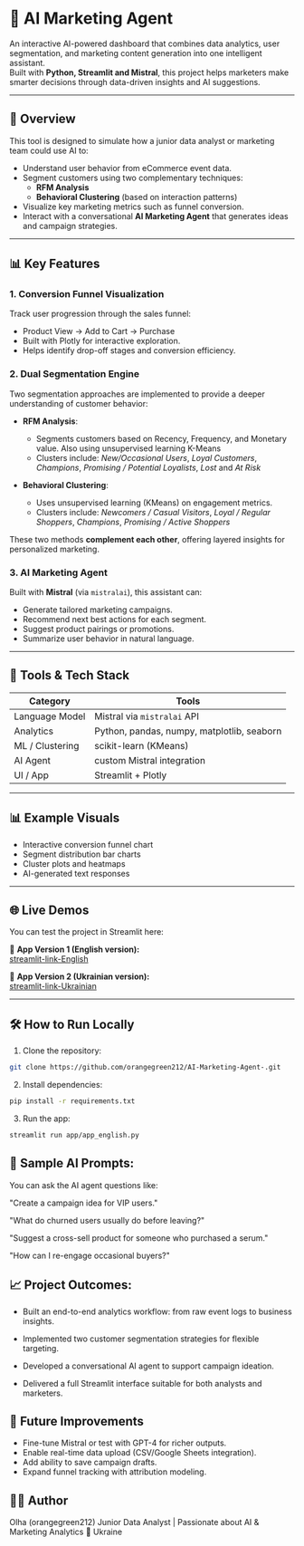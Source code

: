 # 🤖 AI Marketing Agent

An interactive AI-powered dashboard that combines data analytics, user segmentation, and marketing content generation into one intelligent assistant.  
Built with **Python, Streamlit and Mistral**, this project helps marketers make smarter decisions through data-driven insights and AI suggestions.

---

## 🚀 Overview

This tool is designed to simulate how a junior data analyst or marketing team could use AI to:

- Understand user behavior from eCommerce event data.
- Segment customers using two complementary techniques:
  - **RFM Analysis**
  - **Behavioral Clustering** (based on interaction patterns)
- Visualize key marketing metrics such as funnel conversion.
- Interact with a conversational **AI Marketing Agent** that generates ideas and campaign strategies.

---

## 📊 Key Features

### 1. Conversion Funnel Visualization
Track user progression through the sales funnel:
- Product View → Add to Cart → Purchase
- Built with Plotly for interactive exploration.
- Helps identify drop-off stages and conversion efficiency.

### 2. Dual Segmentation Engine
Two segmentation approaches are implemented to provide a deeper understanding of customer behavior:

- **RFM Analysis**:
  - Segments customers based on Recency, Frequency, and Monetary value. Also using unsupervised learning K-Means
  - Clusters include: *New/Occasional Users*, *Loyal Customers*, *Champions*, *Promising / Potential Loyalists*, *Lost* and *At Risk*

- **Behavioral Clustering**:
  - Uses unsupervised learning (KMeans) on engagement metrics.
  - Clusters include: *Newcomers / Casual Visitors*, *Loyal / Regular Shoppers*, *Champions*, *Promising / Active Shoppers*

These two methods **complement each other**, offering layered insights for personalized marketing.

### 3. AI Marketing Agent
Built with  **Mistral** (via `mistralai`), this assistant can:

- Generate tailored marketing campaigns.
- Recommend next best actions for each segment.
- Suggest product pairings or promotions.
- Summarize user behavior in natural language.

---

## 🧰 Tools & Tech Stack

| Category         | Tools                                    |
|------------------|-------------------------------------------|
| Language Model   | Mistral via `mistralai` API            |
| Analytics        | Python, pandas, numpy, matplotlib, seaborn |
| ML / Clustering  | scikit-learn (KMeans)                     |
| AI Agent         | custom Mistral integration                |
| UI / App         | Streamlit + Plotly                        |

---

## 📊 Example Visuals

- Interactive conversion funnel chart
- Segment distribution bar charts
- Cluster plots and heatmaps
- AI-generated text responses

---

## 🌐 Live Demos

You can test the project in Streamlit here:

🔗 **App Version 1 (English version):**  
[streamlit-link-English](https://92ojbikbpkzxyjzjcymybp.streamlit.app/)

🔗 **App Version 2 (Ukrainian version):**  
[streamlit-link-Ukrainian](https://vsfn4vshmfdnzcc27mvtzb.streamlit.app)

---

## 🛠️ How to Run Locally

1. Clone the repository:
```bash
git clone https://github.com/orangegreen212/AI-Marketing-Agent-.git
```

2. Install dependencies:

  ```bash
  pip install -r requirements.txt
  ```
3. Run the app:
   
```bash
streamlit run app/app_english.py
 ```

## 💬 Sample AI Prompts:

You can ask the AI agent questions like:

"Create a campaign idea for VIP users."

"What do churned users usually do before leaving?"

"Suggest a cross-sell product for someone who purchased a serum."

"How can I re-engage occasional buyers?"

##  📈 Project Outcomes:

- Built an end-to-end analytics workflow: from raw event logs to business insights.

- Implemented two customer segmentation strategies for flexible targeting.

- Developed a conversational AI agent to support campaign ideation.

- Delivered a full Streamlit interface suitable for both analysts and marketers.

## 📌 Future Improvements

- Fine-tune Mistral or test with GPT-4 for richer outputs.
- Enable real-time data upload (CSV/Google Sheets integration).
- Add ability to save campaign drafts.
- Expand funnel tracking with attribution modeling.

## 👩‍💻 Author

Olha (orangegreen212)
Junior Data Analyst | Passionate about AI & Marketing Analytics
📍 Ukraine
